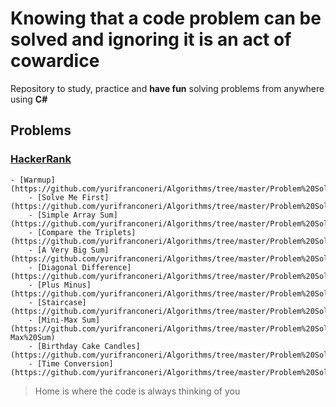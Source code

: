 # Knowing that a code problem can be solved and ignoring it is an act of cowardice
Repository to study, practice and **have fun** solving problems from anywhere using **C#**

## Problems

### [HackerRank](https://www.hackerrank.com/yurifranconeri)

    - [Warmup](https://github.com/yurifranconeri/Algorithms/tree/master/Problem%20Solving/HackerRank/C%23/Warmup)
        - [Solve Me First](https://github.com/yurifranconeri/Algorithms/tree/master/Problem%20Solving/HackerRank/C%23/Warmup/Solve%20Me%20First)
        - [Simple Array Sum](https://github.com/yurifranconeri/Algorithms/tree/master/Problem%20Solving/HackerRank/C%23/Warmup/Simple%20Array%20Sum)
        - [Compare the Triplets](https://github.com/yurifranconeri/Algorithms/tree/master/Problem%20Solving/HackerRank/C%23/Warmup/Compare%20the%20Triplets)
        - [A Very Big Sum](https://github.com/yurifranconeri/Algorithms/tree/master/Problem%20Solving/HackerRank/C%23/Warmup/A%20Very%20Big%20Sum)
        - [Diagonal Difference](https://github.com/yurifranconeri/Algorithms/tree/master/Problem%20Solving/HackerRank/C%23/Warmup/Diagonal%20Difference)
        - [Plus Minus](https://github.com/yurifranconeri/Algorithms/tree/master/Problem%20Solving/HackerRank/C%23/Warmup/Plus%20Minus)
        - [Staircase](https://github.com/yurifranconeri/Algorithms/tree/master/Problem%20Solving/HackerRank/C%23/Warmup/Staircase)
        - [Mini-Max Sum](https://github.com/yurifranconeri/Algorithms/tree/master/Problem%20Solving/HackerRank/C%23/Warmup/Mini-Max%20Sum)
        - [Birthday Cake Candles](https://github.com/yurifranconeri/Algorithms/tree/master/Problem%20Solving/HackerRank/C%23/Warmup/Birthday%20Cake%20Candles)
        - [Time Conversion](https://github.com/yurifranconeri/Algorithms/tree/master/Problem%20Solving/HackerRank/C%23/Warmup/Time%20Conversion)

> Home is where the code is always thinking of you
